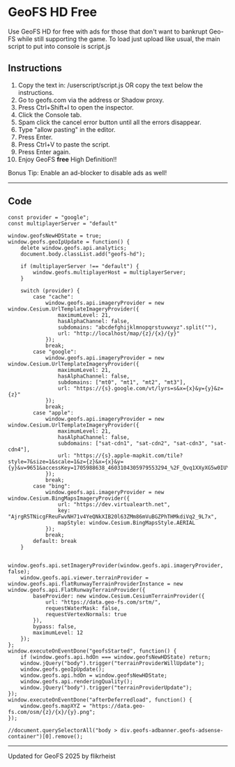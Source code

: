 # GeoFS HD Free
 Use GeoFS HD for free with ads for those that don't want to bankrupt Geo-FS while still supporting the game. To load just upload like usual, the main script to put into console is script.js


## Instructions
1. Copy the text in:
 /userscript/script.js OR copy the text below the instructions.
2. Go to geofs.com via the address or Shadow proxy.
3. Press Ctrl+Shift+I to open the inspector.
4. Click the Console tab.
5. Spam click the cancel error button until all the errors disappear.
6. Type "allow pasting" in the editor.
7. Press Enter.
8. Press Ctrl+V to paste the script.
9. Press Enter again.
10. Enjoy GeoFS **free** High Definition!!

Bonus Tip: Enable an ad-blocker to disable ads as well!

-----------------------------------------------------------------------
## Code

    const provider = "google";
    const multiplayerServer = "default"

    window.geofsNewHDState = true;
    window.geofs.geoIpUpdate = function() {
        delete window.geofs.api.analytics;
        document.body.classList.add("geofs-hd");

        if (multiplayerServer !== "default") {
            window.geofs.multiplayerHost = multiplayerServer;
        }

        switch (provider) {
            case "cache":
                window.geofs.api.imageryProvider = new window.Cesium.UrlTemplateImageryProvider({
                    maximumLevel: 21,
                    hasAlphaChannel: false,
                    subdomains: "abcdefghijklmnopqrstuvwxyz".split(""),
                    url: "http://localhost/map/{z}/{x}/{y}"
                });
                break;
            case "google":
                window.geofs.api.imageryProvider = new window.Cesium.UrlTemplateImageryProvider({
                    maximumLevel: 21,
                    hasAlphaChannel: false,
                    subdomains: ["mt0", "mt1", "mt2", "mt3"],
                    url: "https://{s}.google.com/vt/lyrs=s&x={x}&y={y}&z={z}"
                });
                break;
            case "apple":
                window.geofs.api.imageryProvider = new window.Cesium.UrlTemplateImageryProvider({
                    maximumLevel: 21,
                    hasAlphaChannel: false,
                    subdomains: ["sat-cdn1", "sat-cdn2", "sat-cdn3", "sat-cdn4"],
                    url: "https://{s}.apple-mapkit.com/tile?style=7&size=1&scale=1&z={z}&x={x}&y={y}&v=9651&accessKey=1705988638_4603104305979553294_%2F_Qvq1XXyXG5w0IUYlFOsIQsxLt2ALxm32i%2BAMbLIFD5s%3D"
                });
                break;
            case "bing":
                window.geofs.api.imageryProvider = new window.Cesium.BingMapsImageryProvider({
                    url: "https://dev.virtualearth.net",
                    key: "AjrgR5TNicgFReuFwvNH71v4YeQNkXIB20l63ZMm86mVuBGZPhTHMkdiVq2_9L7x",
                    mapStyle: window.Cesium.BingMapsStyle.AERIAL
                });
                break;
            default: break
        }

        window.geofs.api.setImageryProvider(window.geofs.api.imageryProvider, false);
        window.geofs.api.viewer.terrainProvider = window.geofs.api.flatRunwayTerrainProviderInstance = new window.geofs.api.FlatRunwayTerrainProvider({
            baseProvider: new window.Cesium.CesiumTerrainProvider({
                url: "https://data.geo-fs.com/srtm/",
                requestWaterMask: false,
                requestVertexNormals: true
            }),
            bypass: false,
            maximumLevel: 12
        });
    };
    window.executeOnEventDone("geofsStarted", function() {
        if (window.geofs.api.hdOn === window.geofsNewHDState) return;
        window.jQuery("body").trigger("terrainProviderWillUpdate");
        window.geofs.geoIpUpdate();
        window.geofs.api.hdOn = window.geofsNewHDState;
        window.geofs.api.renderingQuality();
        window.jQuery("body").trigger("terrainProviderUpdate");
    });
    window.executeOnEventDone("afterDeferredload", function() {
        window.geofs.mapXYZ = "https://data.geo-fs.com/osm/{z}/{x}/{y}.png";
    });

    //document.querySelectorAll("body > div.geofs-adbanner.geofs-adsense-container")[0].remove();

-----------------------------------------------------------------------------------------------------------------

Updated for GeoFS 2025 by flikrheist
